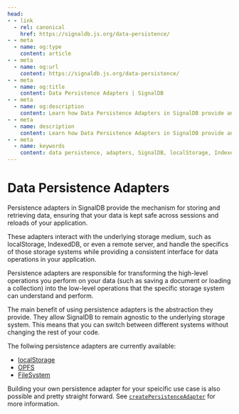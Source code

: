 ```yaml
---
head:
- - link
  - rel: canonical
    href: https://signaldb.js.org/data-persistence/
- - meta
  - name: og:type
    content: article
- - meta
  - name: og:url
    content: https://signaldb.js.org/data-persistence/
- - meta
  - name: og:title
    content: Data Persistence Adapters | SignalDB
- - meta
  - name: og:description
    content: Learn how Data Persistence Adapters in SignalDB provide an abstraction layer over different storage systems like localStorage, IndexedDB, and remote servers.
- - meta
  - name: description
    content: Learn how Data Persistence Adapters in SignalDB provide an abstraction layer over different storage systems like localStorage, IndexedDB, and remote servers.
- - meta
  - name: keywords
    content: data persistence, adapters, SignalDB, localStorage, IndexedDB, remote server, data storage, data retrieval, storage abstraction
---
```

# Data Persistence Adapters

Persistence adapters in SignalDB provide the mechanism for storing and retrieving data, ensuring that your data is kept safe across sessions and reloads of your application.

These adapters interact with the underlying storage medium, such as localStorage, IndexedDB, or even a remote server, and handle the specifics of those storage systems while providing a consistent interface for data operations in your application.

Persistence adapters are responsible for transforming the high-level operations you perform on your data (such as saving a document or loading a collection) into the low-level operations that the specific storage system can understand and perform.

The main benefit of using persistence adapters is the abstraction they provide. They allow SignalDB to remain agnostic to the underlying storage system. This means that you can switch between different systems without changing the rest of your code.

The follwing persistence adapters are currently available:

- [localStorage](/reference/localstorage/)
- [OPFS](/reference/opfs/)
- [FileSystem](/reference/fs/)

Building your own persistence adapter for your speicific use case is also possible and pretty straight forward.
See [`createPersistenceAdapter`](/reference/core/createpersistenceadapter/) for more information.
